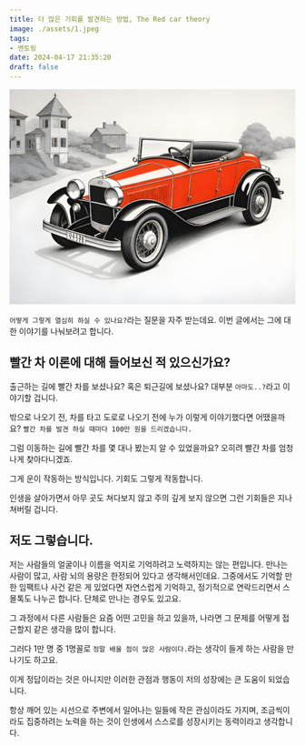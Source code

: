 ```yaml
---
title: 더 많은 기회를 발견하는 방법, The Red car theory
image: ./assets/1.jpeg
tags:
- 멘토링
date: 2024-04-17 21:35:20
draft: false
---
```


![hero](./assets/1.jpeg)

`어떻게 그렇게 열심히 하실 수 있나요?`라는 질문을 자주 받는데요. 이번 글에서는 그에 대한 이야기를 나눠보려고 합니다.

## 빨간 차 이론에 대해 들어보신 적 있으신가요?

출근하는 길에 빨간 차를 보셨나요? 혹은 퇴근길에 보셨나요? 대부분 `아마도..?`라고 이야기할 겁니다.

밖으로 나오기 전, 차를 타고 도로로 나오기 전에 누가 이렇게 이야기했다면 어땠을까요? `빨간 차를 발견 하실 때마다 100만 원을 드리겠습니다.`

그럼 이동하는 길에 빨간 차를 몇 대나 봤는지 알 수 있었을까요? 오히려 빨간 차를 엄청나게 찾아다니겠죠.

그게 운이 작동하는 방식입니다. 기회도 그렇게 작동합니다.

인생을 살아가면서 아무 곳도 쳐다보지 않고 주의 깊게 보지 않으면 그런 기회들은 지나쳐버릴 겁니다.

## 저도 그렇습니다.

저는 사람들의 얼굴이나 이름을 억지로 기억하려고 노력하지는 않는 편입니다. 만나는 사람이 많고, 사람 뇌의 용량은 한정되어 있다고 생각해서인데요. 그중에서도 기억할 만한 임팩트나 사건 같은 게 있었다면 자연스럽게 기억하고, 정기적으로 연락드리면서 스몰톡도 나누곤 합니다. 단체로 만나는 경우도 있고요.

그 과정에서 다른 사람들은 요즘 어떤 고민을 하고 있을까, 나라면 그 문제를 어떻게 접근할지 같은 생각을 많이 합니다.

그러다 1만 명 중 1명꼴로 `정말 배울 점이 많은 사람이다.`라는 생각이 들게 하는 사람을 만나기도 하고요.

이게 정답이라는 것은 아니지만 이러한 관점과 행동이 저의 성장에는 큰 도움이 되었습니다.

항상 깨어 있는 시선으로 주변에서 일어나는 일들에 작은 관심이라도 가지며, 조금씩이라도 집중하려는 노력을 하는 것이 인생에서 스스로를 성장시키는 동력이라고 생각합니다.